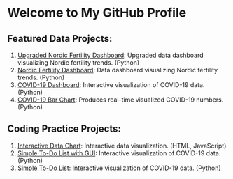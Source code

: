 # Welcome to My GitHub Profile

## Featured Data Projects:
1. [Upgraded Nordic Fertility Dashboard](https://github.com/eliasorbon/nordic_fertility_dashboard_upgraded): Upgraded data dashboard visualizing Nordic fertility trends. (Python)
2. [Nordic Fertility Dashboard](https://github.com/eliasorbon/nordic_fertility_dashboard): Data dashboard visualizing Nordic fertility trends. (Python)
3. [COVID-19 Dashboard](https://github.com/eliasorbon/covid_data_dashboard): Interactive visualization of COVID-19 data. (Python)
4. [COVID-19 Bar Chart](https://github.com/eliasorbon/covid_data_barchart): Produces real-time visualized COVID-19 numbers. (Python)
## Coding Practice Projects:
1. [Interactive Data Chart](https://github.com/eliasorbon/interactive_data_chart): Interactive data visualization. (HTML, JavaScript)
2. [Simple To-Do List with GUI](https://github.com/eliasorbon/todo_list_gui): Interactive visualization of COVID-19 data. (Python)
3. [Simple To-Do List](https://github.com/eliasorbon/todo_list): Interactive visualization of COVID-19 data. (Python)
